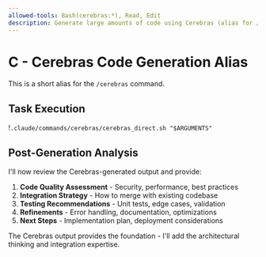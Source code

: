 ```yaml
---
allowed-tools: Bash(cerebras:*), Read, Edit
description: Generate large amounts of code using Cerebras (alias for /cerebras)
---
```


# C - Cerebras Code Generation Alias

This is a short alias for the `/cerebras` command.

## Task Execution
!`.claude/commands/cerebras/cerebras_direct.sh "$ARGUMENTS"`

## Post-Generation Analysis

I'll now review the Cerebras-generated output and provide:

1. **Code Quality Assessment** - Security, performance, best practices
2. **Integration Strategy** - How to merge with existing codebase  
3. **Testing Recommendations** - Unit tests, edge cases, validation
4. **Refinements** - Error handling, documentation, optimizations
5. **Next Steps** - Implementation plan, deployment considerations

The Cerebras output provides the foundation - I'll add the architectural thinking and integration expertise.